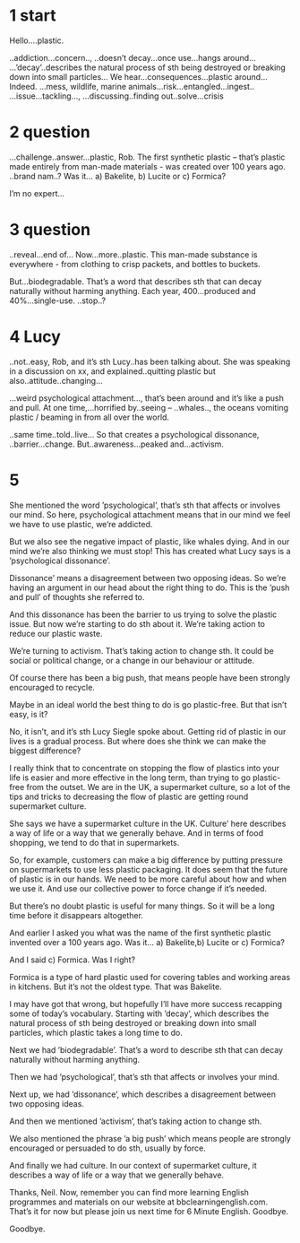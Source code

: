 # 1 start
Hello....plastic.

..addiction...concern.., ..doesn’t decay...once use...hangs around...
...’decay’..describes the natural process of sth being destroyed or breaking down into small particles...
We hear...consequences...plastic around...
Indeed. ...mess, wildlife, marine animals...risk...entangled...ingest..
...issue...tackling..., ...discussing..finding out..solve...crisis

# 2 question
...challenge..answer...plastic, Rob. The first synthetic plastic – that’s plastic made entirely from man-made materials - was created over 100 years ago. ..brand nam..? Was it… a) Bakelite, b) Lucite or c) Formica?

I’m no expert...

# 3 question
..reveal...end of... Now...more..plastic. This man-made substance is everywhere - from clothing to crisp packets, and bottles to buckets.

But...biodegradable. That’s a word that describes sth that can decay naturally without harming anything. Each year, 400...produced and 40%...single-use. ..stop..?

# 4 Lucy
..not..easy, Rob, and it’s sth Lucy..has been talking about. She was speaking in a discussion on xx, and explained..quitting plastic but also..attitude..changing…

...weird psychological attachment..., that’s been around and it’s like a push and pull. 
At one time,...horrified by..seeing – ..whales.., the oceans vomiting plastic / beaming in from all over the world. 

..same time..told..live... So that creates a psychological dissonance, ..barrier...change. But..awareness...peaked and...activism.  

# 5
She mentioned the word ’psychological’, that’s sth that affects or involves our mind. So here, psychological attachment means that in our mind we feel we have to use plastic, we’re addicted.

But we also see the negative impact of plastic, like whales dying. And in our mind we’re also thinking we must stop! This has created what Lucy says is a ’psychological dissonance’.

Dissonance’ means a disagreement between two opposing ideas. So we’re having an argument in our head about the right thing to do. This is the ’push and pull’ of thoughts she referred to.

And this dissonance has been the barrier to us trying to solve the plastic issue. But now we’re starting to do sth about it. We’re taking action to reduce our plastic waste. 

We’re turning to activism. That’s taking action to change sth. It could be social or political change, or a change in our behaviour or attitude.

Of course there has been a big push, that means people have been strongly encouraged to recycle.

Maybe in an ideal world the best thing to do is go plastic-free. But that isn’t easy, is it?

No, it isn’t, and it’s sth Lucy Siegle spoke about. Getting rid of plastic in our lives is a gradual process. But where does she think we can make the biggest difference?

I really think that to concentrate on stopping the flow of plastics into your life is easier and more effective in the long term, than trying to go plastic-free from the outset. We are in the UK, a supermarket culture, so a lot of the tips and tricks to decreasing the flow of plastic are getting round supermarket culture.

She says we have a supermarket culture in the UK. Culture’ here describes a way of life or a way that we generally behave. And in terms of food shopping, we tend to do that in supermarkets.

So, for example, customers can make a big difference by putting pressure on supermarkets to use less plastic packaging. It does seem that the future of plastic is in our hands. We need to be more careful about how and when we use it. And use our collective power to force change if it’s needed.

But there’s no doubt plastic is useful for many things. So it will be a long time before it disappears altogether.

And earlier I asked you what was the name of the first synthetic plastic invented over a 100 years ago. Was it… a) Bakelite,b) Lucite or c) Formica?

And I said c) Formica. Was I right?

Formica is a type of hard plastic used for covering tables and working areas in kitchens. But it’s not the oldest type. That was Bakelite.

I may have got that wrong, but hopefully I’ll have more success recapping some of today’s vocabulary. Starting with ’decay’, which describes the natural process of sth being destroyed or breaking down into small particles, which plastic takes a long time to do.

Next we had ’biodegradable’. That’s a word to describe sth that can decay naturally without harming anything.

Then we had ’psychological’, that’s sth that affects or involves your mind.

Next up, we had ’dissonance’, which describes a disagreement between two opposing ideas.

And then we mentioned ’activism’, that’s taking action to change sth. 

We also mentioned the phrase ’a big push’ which means people are strongly encouraged or persuaded to do sth, usually by force.

And finally we had culture. In our context of supermarket culture, it describes a way of life or a way that we generally behave.

Thanks, Neil. Now, remember you can find more learning English programmes and materials on our website at bbclearningenglish.com. That’s it for now but please join us next time for 6 Minute English. Goodbye.

Goodbye.